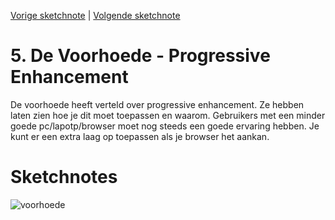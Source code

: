 [Vorige sketchnote](./tam.md) | [Volgende sketchnote](isha.md)

# 5. De Voorhoede - Progressive Enhancement
De voorhoede heeft verteld over progressive enhancement. Ze hebben laten zien hoe je dit moet toepassen en waarom. Gebruikers met een minder goede pc/lapotp/browser moet nog steeds een goede ervaring hebben. Je kunt er een extra laag op toepassen als je browser het aankan.

# Sketchnotes
![voorhoede](5.png)